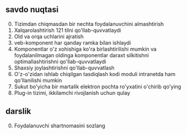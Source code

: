 ## savdo nuqtasi

0. Tizimdan chiqmasdan bir nechta foydalanuvchini almashtirish
1. Xalqarolashtirish 121 tilni qo'llab-quvvatlaydi
2. Old va orqa uchlarini ajratish
3. veb-komponent har qanday ramka bilan ishlaydi
4. Komponentlar o'z xohishiga ko'ra birlashtirilishi mumkin va foydalanilmagan oldinga komponentlar daraxt silkitishni optimallashtirishni qo'llab-quvvatlaydi
5. Shaxsiy joylashtirishni qo'llab-quvvatlash
6. O'z-o'zidan ishlab chiqilgan tasdiqlash kodi moduli intranetda ham qo'llanilishi mumkin
7. Sukut bo'yicha bir martalik elektron pochta ro'yxatini o'chirib qo'ying
8. Plug-in tizimi, ikkilamchi rivojlanish uchun qulay

## darslik

0. Foydalanuvchi shartnomasini sozlang